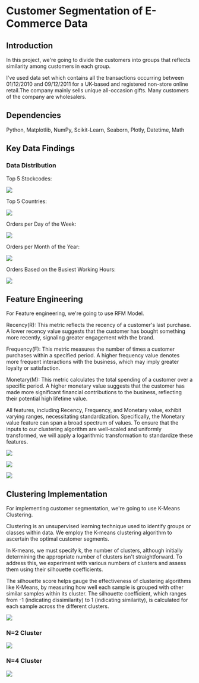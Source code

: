 # Customer Segmentation of E-Commerce Data

## Introduction
In this project, we're going to divide the customers into groups that reflects similarity among customers in each group.

I've used data set which contains all the transactions occurring between 01/12/2010 and 09/12/2011 for a UK-based and registered non-store online retail.The company mainly sells unique all-occasion gifts. Many customers of the company are wholesalers.

## Dependencies
Python, Matplotlib, NumPy, Scikit-Learn, Seaborn, Plotly, Datetime, Math

## Key Data Findings

### Data Distribution
Top 5 Stockcodes:

![](photos/top5stockcode.png)

Top 5 Countries:

![](photos/top5countries.png)

Orders per Day of the Week:

![](photos/weeklyOrders.png)

Orders per Month of the Year:

![](photos/monthlyorders.png)

Orders Based on the Busiest Working Hours:

![](photos/hourlyorders.png)

## Feature Engineering
For Feature engineering, we're going to use RFM Model.

Recency(R): This metric reflects the recency of a customer's last purchase. A lower recency value suggests that the customer has bought something more recently, signaling greater engagement with the brand.

Frequency(F): This metric measures the number of times a customer purchases within a specified period. A higher frequency value denotes more frequent interactions with the business, which may imply greater loyalty or satisfaction.

Monetary(M): This metric calculates the total spending of a customer over a specific period. A higher monetary value suggests that the customer has made more significant financial contributions to the business, reflecting their potential high lifetime value.

All features, including Recency, Frequency, and Monetary value, exhibit varying ranges, necessitating standardization. Specifically, the Monetary value feature can span a broad spectrum of values. To ensure that the inputs to our clustering algorithm are well-scaled and uniformly transformed, we will apply a logarithmic transformation to standardize these features.

![](photos/logRecency.png)

![](photos/logFrequency.png)

![](photos/logMonetary.png)

## Clustering Implementation
For implementing customer segmentation, we're going to use K-Means Clustering.

Clustering is an unsupervised learning technique used to identify groups or classes within data. We employ the K-means clustering algorithm to ascertain the optimal customer segments.

In K-means, we must specify k, the number of clusters, although initially determining the appropriate number of clusters isn't straightforward. To address this, we experiment with various numbers of clusters and assess them using their silhouette coefficients.

The silhouette score helps gauge the effectiveness of clustering algorithms like K-Means, by measuring how well each sample is grouped with other similar samples within its cluster. The silhouette coefficient, which ranges from -1 (indicating dissimilarity) to 1 (indicating similarity), is calculated for each sample across the different clusters.

![](photos/elbowMethod.png)

### N=2 Cluster

![](photos/n2cluster.png)

### N=4 Cluster

![](photos/n4cluster.png)
